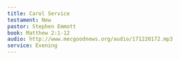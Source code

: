 ```yaml
---
title: Carol Service
testament: New
pastor: Stephen Emmott
book: Matthew 2:1-12
audio: http://www.mecgoodnews.org/audio/171220172.mp3
service: Evening
---
```

